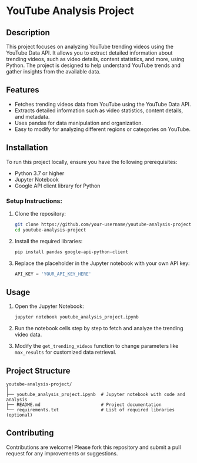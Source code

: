 
# YouTube Analysis Project

## Description
This project focuses on analyzing YouTube trending videos using the YouTube Data API. It allows you to extract detailed information about trending videos, such as video details, content statistics, and more, using Python. The project is designed to help understand YouTube trends and gather insights from the available data.

## Features
- Fetches trending videos data from YouTube using the YouTube Data API.
- Extracts detailed information such as video statistics, content details, and metadata.
- Uses pandas for data manipulation and organization.
- Easy to modify for analyzing different regions or categories on YouTube.

## Installation

To run this project locally, ensure you have the following prerequisites:

- Python 3.7 or higher
- Jupyter Notebook
- Google API client library for Python

### Setup Instructions:

1. Clone the repository:
   ```bash
   git clone https://github.com/your-username/youtube-analysis-project.git
   cd youtube-analysis-project
   ```

2. Install the required libraries:
   ```bash
   pip install pandas google-api-python-client
   ```

3. Replace the placeholder in the Jupyter notebook with your own API key:
   ```python
   API_KEY = 'YOUR_API_KEY_HERE'
   ```

## Usage

1. Open the Jupyter Notebook:
   ```bash
   jupyter notebook youtube_analysis_project.ipynb
   ```

2. Run the notebook cells step by step to fetch and analyze the trending video data.

3. Modify the `get_trending_videos` function to change parameters like `max_results` for customized data retrieval.

## Project Structure

```
youtube-analysis-project/
│
├── youtube_analysis_project.ipynb  # Jupyter notebook with code and analysis
├── README.md                       # Project documentation
└── requirements.txt                # List of required libraries (optional)
```

## Contributing

Contributions are welcome! Please fork this repository and submit a pull request for any improvements or suggestions.


